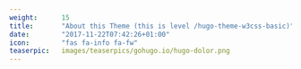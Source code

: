 ```yaml
---
weight:      15
title:       "About this Theme (this is level /hugo-theme-w3css-basic)"
date:        "2017-11-22T07:42:26+01:00"
icon:        "fas fa-info fa-fw"
teaserpic:   images/teaserpics/gohugo.io/hugo-dolor.png
---
```

